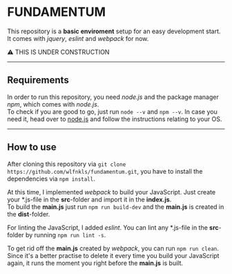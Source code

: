 # FUNDAMENTUM

This repository is a **basic enviroment** setup for an easy development start. <br />
It comes with _jquery_, _eslint_ and _webpack_ for now.

:warning: THIS IS UNDER CONSTRUCTION

----

## Requirements

In order to run this repository, you need _node.js_ and the package manager _npm_, which comes with _node.js_. <br />
To check if you are good to go, just run `node --v` and `npm --v`. In case you need it, head over to [node.js](https://nodejs.org/en/) and follow the instructions relating to your OS.

--- 

## How to use

After cloning this repository via `git clone https://github.com/wlfnkls/fundamentum.git`, you have to install the dependencies via `npm install`.

At this time, I implemented _webpack_ to build your JavaScript. Just create your *.js-file in the **src**-folder and import it in the **index.js**. <br />
To build the **main.js** just run `npm run build-dev` and the **main.js** is created in the **dist**-folder.

For linting the JavaScript, I added _eslint_. You can lint any *.js-file in the **src**-folder by running `npm run lint -s`.

To get rid off the **main.js** created by _webpack_, you can run `npm run clean`. Since it's a better practise to delete it every time you build your JavaScript again, it runs the moment you right before the **main.js** is built.